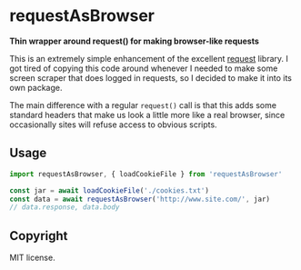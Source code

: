 requestAsBrowser
================

**Thin wrapper around request() for making browser-like requests**

This is an extremely simple enhancement of the excellent [request](https://github.com/request/request) library.
I got tired of copying this code around whenever I needed to make some screen scraper that does logged in requests,
so I decided to make it into its own package.

The main difference with a regular `request()` call is that this adds some standard headers that make us
look a little more like a real browser, since occasionally sites will refuse access to obvious scripts.

## Usage

```js
import requestAsBrowser, { loadCookieFile } from 'requestAsBrowser'

const jar = await loadCookieFile('./cookies.txt')
const data = await requestAsBrowser('http://www.site.com/', jar)
// data.response, data.body
```

## Copyright

MIT license.
